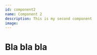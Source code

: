 ```yaml
---
id: component2
name: Component 2
description: This is my second component
image:
---
```


# Bla bla bla
